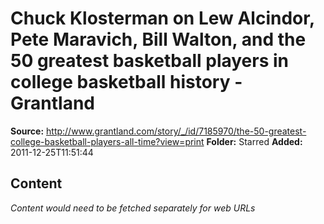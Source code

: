 # Chuck Klosterman on Lew Alcindor, Pete Maravich, Bill Walton, and the 50 greatest basketball players in college basketball history - Grantland

**Source:** http://www.grantland.com/story/_/id/7185970/the-50-greatest-college-basketball-players-all-time?view=print
**Folder:** Starred
**Added:** 2011-12-25T11:51:44




## Content
*Content would need to be fetched separately for web URLs*
